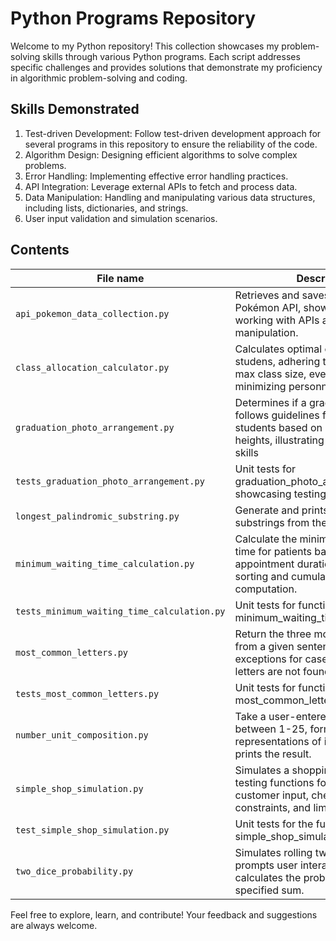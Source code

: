 # Python Programs Repository

Welcome to my Python repository! This collection showcases my problem-solving skills through various Python programs. Each script addresses specific challenges and provides solutions that demonstrate my proficiency in algorithmic problem-solving and coding.

## Skills Demonstrated

1. Test-driven Development: Follow test-driven development approach for several programs in this repository to ensure the reliability of the code.
2. Algorithm Design: Designing efficient algorithms to solve complex problems.
3. Error Handling: Implementing effective error handling practices.
4. API Integration: Leverage external APIs to fetch and process data.
5. Data Manipulation: Handling and manipulating various data structures, including lists, dictionaries, and strings.
6. User input validation and simulation scenarios.

## Contents

|File name|Description|
|---|---|
|`api_pokemon_data_collection.py`|Retrieves and saves data from the Pokémon API, showcasing skills in working with APIs and data manipulation.|
|`class_allocation_calculator.py`|Calculates optimal class allocation for studens, adhering to constraints incl. max class size, even distribution, and minimizing personnel.|
|`graduation_photo_arrangement.py`|Determines if a graduation photo follows guidelines for arranging students based on hat colors and heights, illustrating problem-solving skills|
|`tests_graduation_photo_arrangement.py`| Unit tests for graduation_photo_arrangement.py, showcasing testing skills.|
|`longest_palindromic_substring.py`|Generate and prints all possible substrings from the given input string.|
|`minimum_waiting_time_calculation.py`|Calculate the minimum total waiting time for patients based on their appointment durations. Focussed on sorting and cumulative sum computation.|
|`tests_minimum_waiting_time_calculation.py`|Unit tests for functions in minimum_waiting_time_calculation.py.|
|`most_common_letters.py`|Return the three most common letters from a given sentence, handling exceptions for cases where these letters are not found.|
|`tests_most_common_letters.py`|Unit tests for functions in most_common_letters.py.|
|`number_unit_composition.py`|Take a user-entered number between 1-25, formats it into word representations of its digits, and prints the result.|
|`simple_shop_simulation.py`|Simulates a shopping experience, testing functions for validating customer input, checking budget constraints, and limiting attempts.|
|`test_simple_shop_simulation.py`|Unit tests for the functions in simple_shop_simulation.py.|
|`two_dice_probability.py`|Simulates rolling two dice 100 times; prompts user interaction, and calculates the probability of a user-specified sum.|

Feel free to explore, learn, and contribute! Your feedback and suggestions are always welcome.

